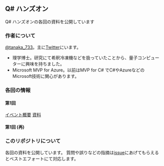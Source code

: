 ## Q# ハンズオン

Q# ハンズオンの各回の資料を公開しています

### 作者について

[@tanaka_733](https://www.tanaka733.net/)。主に[Twitter](https://twitter.com/tanaka_733)にいます。

- 理学博士。研究にて希釈冷凍機などを扱っていたことから、量子コンピューターに興味を持ちました。
- Microsoft MVP for Azure。以前はMVP for C# でC#やAzureなどのMicrosoft技術に関心があります。

### 各回の情報

#### 第1回

[イベント概要](https://openql.connpass.com/event/106116/)
[資料](http://www.tanaka733.net/QSharp-Handson/01)

#### 第1回 (再)


### このリポジトリについて

各回の資料を公開しています。
質問や誤りなどの指摘は[issue](https://github.com/tanaka-takayoshi/QSharp-Handson/issues)にあげてもらえるとベストエフォートにて対応します。